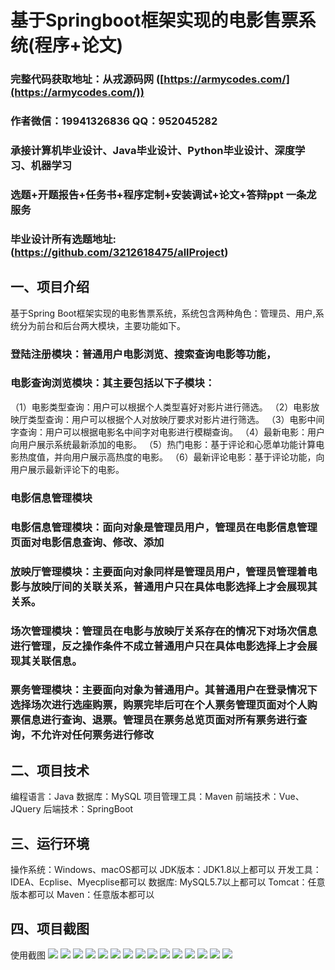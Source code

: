 基于Springboot框架实现的电影售票系统(程序+论文)
=
###  完整代码获取地址：从戎源码网 ([https://armycodes.com/](https://armycodes.com/))
###  作者微信：19941326836  QQ：952045282 
###  承接计算机毕业设计、Java毕业设计、Python毕业设计、深度学习、机器学习
###  选题+开题报告+任务书+程序定制+安装调试+论文+答辩ppt 一条龙服务
###  毕业设计所有选题地址:(https://github.com/3212618475/allProject)


一、项目介绍
---
基于Spring Boot框架实现的电影售票系统，系统包含两种角色：管理员、用户,系统分为前台和后台两大模块，主要功能如下。
### 登陆注册模块：普通用户电影浏览、搜索查询电影等功能，

### 电影查询浏览模块：其主要包括以下子模块：
（1）电影类型查询：用户可以根据个人类型喜好对影片进行筛选。
（2）电影放映厅类型查询：用户可以根据个人对放映厅要求对影片进行筛选。
（3）电影中间字查询：用户可以根据电影名中间字对电影进行模糊查询。
（4）最新电影：用户向用户展示系统最新添加的电影。
（5）热门电影：基于评论和心愿单功能计算电影热度值，并向用户展示高热度的电影。
（6）最新评论电影：基于评论功能，向用户展示最新评论下的电影。

### 电影信息管理模块
### 电影信息管理模块：面向对象是管理员用户，管理员在电影信息管理页面对电影信息查询、修改、添加
### 放映厅管理模块：主要面向对象同样是管理员用户，管理员管理着电影与放映厅间的关联关系，普通用户只在具体电影选择上才会展现其关系。
### 场次管理模块：管理员在电影与放映厅关系存在的情况下对场次信息进行管理，反之操作条件不成立普通用户只在具体电影选择上才会展现其关联信息。
### 票务管理模块：主要面向对象为普通用户。其普通用户在登录情况下选择场次进行选座购票，购票完毕后可在个人票务管理页面对个人购票信息进行查询、退票。管理员在票务总览页面对所有票务进行查询，不允许对任何票务进行修改



二、项目技术
---
编程语言：Java
数据库：MySQL
项目管理工具：Maven
前端技术：Vue、JQuery
后端技术：SpringBoot

三、运行环境
---
操作系统：Windows、macOS都可以
JDK版本：JDK1.8以上都可以
开发工具：IDEA、Ecplise、Myecplise都可以
数据库: MySQL5.7以上都可以
Tomcat：任意版本都可以
Maven：任意版本都可以

四、项目截图
---
使用截图
![](image/1.png)
![](image/2.png)
![](image/3.png)
![](image/4.png)
![](image/5.png)
![](image/6.png)
![](image/7.png)
![](image/8.png)
![](image/9.png)
![](image/10.png)
![](image/11.png)
![](image/12.png)
![](image/13.png)
![](image/14.png)
![](image/15.png)
